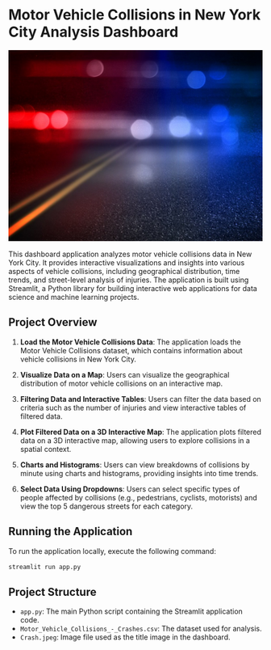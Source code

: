 

 
# Motor Vehicle Collisions in New York City Analysis Dashboard

![Title Image Placeholder](Crash.jpeg)

This dashboard application analyzes motor vehicle collisions data in New York City. It provides interactive visualizations and insights into various aspects of vehicle collisions, including geographical distribution, time trends, and street-level analysis of injuries. The application is built using Streamlit, a Python library for building interactive web applications for data science and machine learning projects.

## Project Overview

1. **Load the Motor Vehicle Collisions Data**: The application loads the Motor Vehicle Collisions dataset, which contains information about vehicle collisions in New York City.

2. **Visualize Data on a Map**: Users can visualize the geographical distribution of motor vehicle collisions on an interactive map.

3. **Filtering Data and Interactive Tables**: Users can filter the data based on criteria such as the number of injuries and view interactive tables of filtered data.

4. **Plot Filtered Data on a 3D Interactive Map**: The application plots filtered data on a 3D interactive map, allowing users to explore collisions in a spatial context.

5. **Charts and Histograms**: Users can view breakdowns of collisions by minute using charts and histograms, providing insights into time trends.

6. **Select Data Using Dropdowns**: Users can select specific types of people affected by collisions (e.g., pedestrians, cyclists, motorists) and view the top 5 dangerous streets for each category.

## Running the Application

To run the application locally, execute the following command:

```bash
streamlit run app.py
```

## Project Structure

- `app.py`: The main Python script containing the Streamlit application code.
- `Motor_Vehicle_Collisions_-_Crashes.csv`: The dataset used for analysis.
- `Crash.jpeg`: Image file used as the title image in the dashboard.
